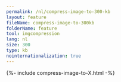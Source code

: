 ```yaml
---
permalink: /nl/compress-image-to-300-kb
layout: feature
fileName: compress-image-to-300kb
folderName: feature
tool: imgcompression
lang: nl
size: 300
type: kb
nointernationalization: true
---
```

{%- include compress-image-to-X.html -%}
      
